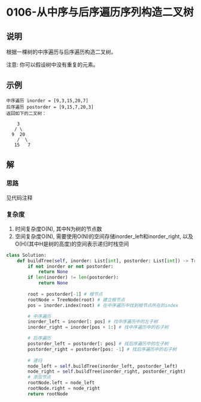 # 0106-从中序与后序遍历序列构造二叉树

## 说明
根据一棵树的中序遍历与后序遍历构造二叉树。

注意: 你可以假设树中没有重复的元素。

## 示例
```
中序遍历 inorder = [9,3,15,20,7]
后序遍历 postorder = [9,15,7,20,3]
返回如下的二叉树：

    3
   / \
  9  20
    /  \
   15   7
```

## 解

### 思路
见代码注释

### 复杂度
1. 时间复杂度O(N), 其中N为树的节点数
2. 空间复杂度O(N), 需要使用O(N)的空间存储inorder_left和inorder_right, 以及O(H)(其中H是树的高度)的空间表示递归时栈空间

```python
class Solution:
    def buildTree(self, inorder: List[int], postorder: List[int]) -> TreeNode:
        if not inorder or not postorder:
            return None
        if len(inorder) != len(postorder):
            return None
        
        root = postorder[-1] # 根节点
        rootNode = TreeNode(root) # 建立根节点
        pos = inorder.index(root) # 在中序遍历中找到根节点所在的index

        # 中序遍历
        inorder_left = inorder[: pos] # 找中序遍历中的左子树
        inorder_right = inorder[pos + 1:] # 找中序遍历中的右子树

        # 后序遍历
        postorder_left = postorder[: pos] # 找后序遍历中的左子树
        postorder_right = postorder[pos: -1] # 找后序遍历中的右子树
        
        # 递归
        node_left = self.buildTree(inorder_left, postorder_left)
        node_right = self.buildTree(inorder_right, postorder_right)
        # 添加节点
        rootNode.left = node_left
        rootNode.right = node_right
        return rootNode
```
